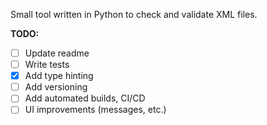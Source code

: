 Small tool written in Python to check and validate XML files.

**TODO:**

* [ ] Update readme
* [ ] Write tests
* [x] Add type hinting
* [ ] Add versioning
* [ ] Add automated builds, CI/CD
* [ ] UI improvements (messages, etc.)

